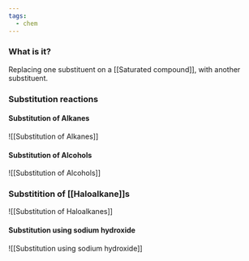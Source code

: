 ```yaml
---
tags:
  - chem
---
```

### What is it?
Replacing one substituent on a [[Saturated compound]], with another substituent. 

### Substitution reactions
#### Substitution of Alkanes
![[Substitution of Alkanes]]

#### Substitution of Alcohols
![[Substitution of Alcohols]]


### Substitition of [[Haloalkane]]s
![[Substitution of Haloalkanes]]


#### Substitution using sodium hydroxide
![[Substitution using sodium hydroxide]]